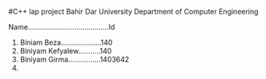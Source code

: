 #C++ lap project
Bahir Dar University Department of Computer Engineering 

Name........................................Id
1. Biniam Beza....................140
2. Biniyam Kefyalew...........140
3. Biniyam Girma................1403642
4. 
